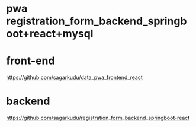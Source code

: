 # pwa registration_form_backend_springboot+react+mysql

# front-end
https://github.com/sagarkudu/data_pwa_frontend_react

# backend
https://github.com/sagarkudu/registration_form_backend_springboot-react
